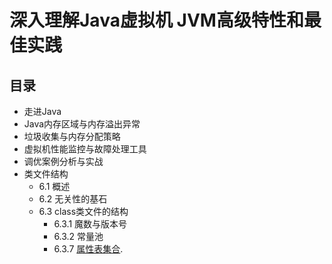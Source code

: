 # 深入理解Java虚拟机 JVM高级特性和最佳实践
## 目录

+ 走进Java
+ Java内存区域与内存溢出异常
+ 垃圾收集与内存分配策略
+ 虚拟机性能监控与故障处理工具
+ 调优案例分析与实战
+ 类文件结构
    + 6.1 概述
    + 6.2 无关性的基石
	+ 6.3 class类文件的结构
		+ 6.3.1 魔数与版本号
		+ 6.3.2 常量池 
		+ 6.3.7 [属性表集合](http://example.com/).
